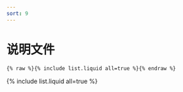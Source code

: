 ```yaml
---
sort: 9
---
```


# 说明文件

```
{% raw %}{% include list.liquid all=true %}{% endraw %}
```

{% include list.liquid all=true %}
